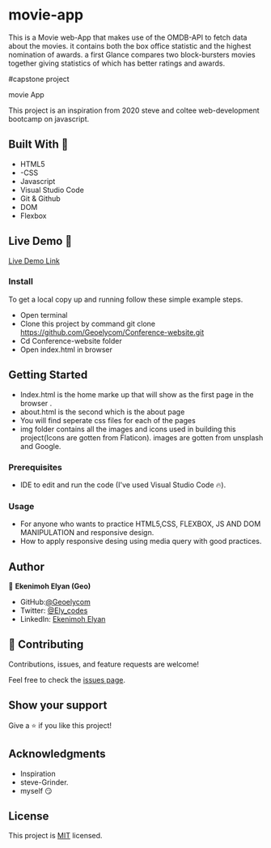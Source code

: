 # movie-app
This is a Movie web-App that makes use of the OMDB-API to fetch data about the movies. it contains both the box office statistic and the highest nomination of awards. a first Glance compares two block-bursters movies together giving statistics of which has better ratings and awards. 

#capstone project

movie App

This project is an inspiration from 2020 steve and coltee web-development bootcamp on javascript. 
## Built With 🔨

- HTML5
- -CSS
- Javascript
- Visual Studio Code
- Git & Github
- DOM
- Flexbox

## Live Demo 👀

[Live Demo Link]( https://geoelycom.github.io/Conference-website/)

### Install

To get a local copy up and running follow these simple example steps.
- Open terminal
- Clone this project by command git clone https://github.com/Geoelycom/Conference-website.git
- Cd Conference-website folder
- Open index.html in browser

## Getting Started 
- Index.html is the home marke up that will show as the first page in the browser .
- about.html is the second which is the about page
- You will find seperate css files for each of the pages
- img folder contains all the images and icons used in building this project(Icons are gotten from Flaticon). images are gotten from unsplash and Google.

### Prerequisites

- IDE to edit and run the code (I've used Visual Studio Code 🔥).

### Usage

- For anyone who wants to practice HTML5,CSS, FLEXBOX, JS AND DOM MANIPULATION and responsive design.
- How to apply responsive desing using media query with good practices.

## Author

👤 **Ekenimoh Elyan (Geo)**

- GitHub:[@Geoelycom](https://github.com/Geoelycom)
- Twitter: [@Ely_codes](https://twitter.com/Ely_codes)
- LinkedIn: [Ekenimoh Elyan](https://www.linkedin.com/in/Ekenimoh_sumaila-elyan/)


## 🤝 Contributing

Contributions, issues, and feature requests are welcome!

Feel free to check the [issues page]().


## Show your support

Give a ⭐️ if you like this project!


## Acknowledgments


- Inspiration
- steve-Grinder. 
- myself 😏

## License
This project is [MIT](./mit.md) licensed.
